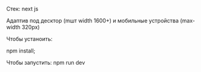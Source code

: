 Стек: next js

Адаптив под десктор (mшт width 1600+) и мобильные устройства (max-width 320px)


Чтобы устаноить:

npm install;


Чтобы запустить: npm run dev
